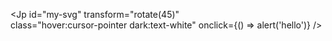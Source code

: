 <Jp 
  id="my-svg" 
  transform="rotate(45)"     
  class="hover:cursor-pointer dark:text-white"
  onclick={() => alert('hello')}
/>